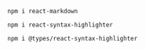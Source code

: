 ```
npm i react-markdown
```

```
npm i react-syntax-highlighter
```

```
npm i @types/react-syntax-highlighter
```
